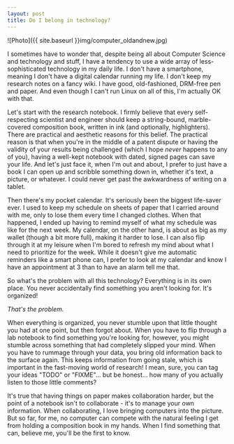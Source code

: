 ```yaml
---
layout: post
title: Do I belong in technology?
---
```


![Photo]({{ site.baseurl }}img/computer_oldandnew.jpg)

I sometimes have to wonder that, despite being all about Computer Science and technology and stuff, I have a tendency to use a wide array of less-sophisticated technology in my daily life. I don't have a smartphone, meaning I don't have a digital calendar running my life. I don't keep my research notes on a fancy wiki. I have good, old-fashioned, DRM-free pen and paper. And even though I can't run Linux on all of this, I'm actually OK with that.

Let's start with the research notebook. I firmly believe that every self-respecting scientist and engineer should keep a string-bound, marble-covered composition book, written in ink (and optionally, highlighters). There are practical and aesthetic reasons for this belief. The practical reason is that when you're in the middle of a patent dispute or having the validity of your results being challenged (which I hope <em>never</em> happens to any of you), having a well-kept notebook with dated, signed pages can save your life. And let's just face it, when I'm out and about, I prefer to just have a book I can open up and scribble something down in, whether it's text, a picture, or whatever. I could never get past the awkwardness of writing on a tablet.

Then there's my pocket calendar. It's seriously been the biggest life-saver ever. I used to keep my schedule on sheets of paper that I carried around with me, only to lose them every time I changed clothes. When that happened, I ended up having to remind myself of what my schedule was like for the next week. My calendar, on the other hand, is about as big as my wallet (though a bit more full), making it harder to lose. I can also flip through it at my leisure when I'm bored to refresh my mind about what I need to prioritize for the week. While it doesn't give me automatic reminders like a smart phone can, I prefer to look at my calendar and know I have an appointment at 3 than to have an alarm tell me that.

So what's the problem with all this technology? Everything is in its own place. You never accidentally find something you aren't looking for. It's organized!

*That's the problem.*

When everything is organized, you never stumble upon that little thought you had at one point, but then forgot about. When you have to flip through a lab notebook to find something you're looking for, however, you might stumble across something that had completely slipped your mind. When you have to rummage through your data, you bring old information back to the surface again. This keeps information from going stale, which is important in the fast-moving world of research! I mean, sure, you can tag your ideas "TODO" or "FIXME"... but be honest... how many of you actually listen to those little comments?

It's true that having things on paper makes collaboration harder, but the point of a notebook isn't to collaborate - it's to manage your own information. When collaborating, I love bringing computers into the picture. But so far, for me, no computer can compete with the natural feeling I get from holding a composition book in my hands. When I find something that can, believe me, you'll be the first to know.
